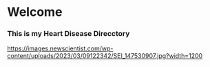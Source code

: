 # Welcome
### This  is my Heart Disease Direcctory
https://images.newscientist.com/wp-content/uploads/2023/03/09122342/SEI_147530907.jpg?width=1200

